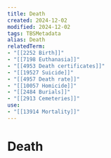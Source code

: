 ```yaml
---
title: Death
created: 2024-12-02
modified: 2024-12-02
tags: TBSMetadata
alias: Death
relatedTerm:
- "[[2252 Birth]]"
- "[[7198 Euthanasia]]"
- "[[4953 Death certificates]]"
- "[[19527 Suicide]]"
- "[[4957 Death rate]]"
- "[[10057 Homicide]]"
- "[[2484 Burials]]"
- "[[2913 Cemeteries]]"
use:
- "[[13914 Mortality]]"
---
```

# Death
